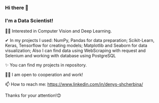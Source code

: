 ### Hi there 👋

### I'm a Data Scientist!

🐱‍🏍 Interested in Computer Vision and Deep Learning.

✔  In my projects I used: 
NumPy, Pandas for data preparation;
Scikit-Learn, Keras, Tensorflow for creating models;
Matplotlib and Seaborn for data visualization;
Also I can find data using WebScraping with request and Selenium and working with database using PostgreSQL

✨ You can find my projects in repository.

🐱‍💻 I am open to cooperation and work!

📫 How to reach me: https://www.linkedin.com/in/denys-shcherbina/


Thanks for your attention!😊
